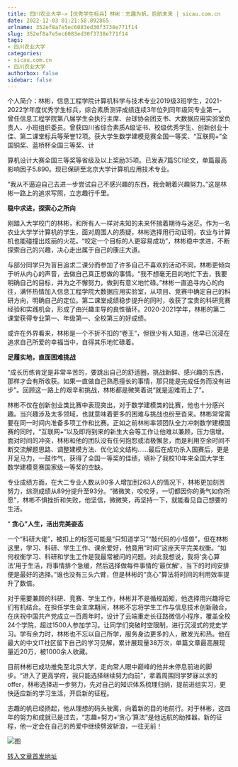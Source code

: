 ```yaml
---
title: 四川农业大学->【优秀学生标兵】林彬：志趣为帆，启航未来 | sicau.com.cn
date: 2022-12-03 01:21:58.892865
urlname: 352ef8a7e5ec6083ed30f3738e771f14
slug: 352ef8a7e5ec6083ed30f3738e771f14
tags: 
- 四川农业大学
categories:
- sicau.com.cn
- 四川农业大学
authorbox: false
sidebar: false
---
```

个人简介：林彬，信息工程学院计算机科学与技术专业2019级3班学生，2021-2022学年度优秀学生标兵，综合素质测评成绩连续3年位列同年级同专业第一。曾任信息工程学院第八届学生会执行主席、台球协会团支书、大数据应用实验室负责人、小班组织委员。曾获四川省综合素质A级证书、校级优秀学生、创新创业十佳、第二课堂标兵等荣誉12项。获大学生数学建模竞赛全国一等奖、“互联网+”全国铜奖、蓝桥杯全国三等奖、计
<!--more-->
算机设计大赛全国三等奖等省级及以上奖励35项。已发表7篇SCI论文，单篇最高影响因子5.890。现已保研至北京大学计算机应用技术专业。

“我从不逼迫自己去进一步尝试自己不感兴趣的东西，我会朝着兴趣努力。”这是林彬一路上的追求写照，立志趣行千里。

**稳中求进，探索心之所向**

刚踏入大学校门的林彬，和所有人一样对未知的未来怀揣着期待与迷茫。作为一名农业大学学计算机的学生，面对周围人的质疑，林彬选择用行动证明，农业与计算机也能碰撞出炫丽的火花。“咬定一个目标的人更容易成功”，林彬稳中求进，不断探索自己的兴趣，决心走出属于自己的康庄大道。

与部分同学只为盲目追求二课分而参加了许多自己不喜欢的活动不同，林彬更倾向于听从内心的声音，去做自己真正想做的事情。“我不想毫无目的地忙下去，我要明确自己的目标，并为之不懈努力，做到有意义地忙碌。”林彬一直追寻内心的向往，满怀热情加入信息工程学院大数据应用实验室，从项目、竞赛中确定自己的科研方向，明确自己的定位。第二课堂成绩稳步提升的同时，收获了宝贵的科研竞赛经验和实践机会，形成了由兴趣主导的良性循环。2020-2021学年，林彬的第二课堂获得专业第一、年级第一、全校第三的好成绩。

或许在外界看来，林彬是一个不折不扣的“卷王”，但很少有人知道，他早已沉浸在追求自己所爱的幸福当中，自得其乐地忙碌着。

**足履实地，直面困难挑战**

“成长历练肯定是非常辛苦的，要跳出自己的舒适圈，挑战新鲜、感兴趣的东西，那样才会有所收获。如果一直做自己熟悉擅长的事情，那只能是完成任务而没有进步”。回顾这一路上的艰辛和挑战，林彬都是微笑着说“就是迎难而上了”。

林彬不仅在创新创业类比赛中表现突出，对于数学建模类的比赛，他也十分感兴趣。当兴趣涉及太多领域，也就意味着更多的困难与挑战也纷至沓来。林彬常常需要在同一时间内准备多项工作和比赛。正如之前林彬率领团队全力冲刺数学建模国赛的同时，“互联网+”以及即将到来的新生大会等工作让他难以兼顾，压力倍增。面对时间的冲突，林彬和他的团队没有任何抱怨或消极懈怠，而是利用空余时间不断交流解题思路、调整建模方法、优化论文结构......最后在成功杀入国赛后，更是开足马力，一鼓作气，获得了全国一等奖的佳绩，填补了我校10年来全国大学生数学建模竞赛国家级一等奖的空缺。

专业成绩方面，在大二专业人数从90多人增加到263人的情况下，林彬更加刻苦努力，综测成绩从89分提升至93分。“微微笑，咬咬牙，一切都因你的勇气如你所愿”，林彬不惧挫折和失败，他坚信，微微笑，再坚持一下，就能看见自己想要的生活。

“ **贪心”人生，活出完美姿态**

一个“科研大佬”，被扣上的标签可能是“只知道学习”“敲代码的小怪兽”，但在林彬这里，学习、科研、学生工作、课余爱好，他竟用“时间”这座天平完美权衡。“如何权衡学习、科研和学生工作是我最常被问的问题。对此我想说，我将‘贪心算法’用于生活，将事情排个急缓，然后选择做每件事情的‘最优解’，当下的时间安排便是最好的选择。”谁也没有三头六臂，但是林彬的“贪心”算法将时间的利用效率提升了数倍。

对于需要兼顾的科研、竞赛、学生工作，林彬并不是循规蹈矩，他选择用兴趣将它们有机结合。在担任学生会主席期间，林彬不忘将学生工作与信息技术创新融合，在庆祝中国共产党成立一百周年时，设计了云端重走长征路微信小程序，覆盖全校24个学院，超过1500人参加学习。让同学们突破时空限制，进行沉浸式的党史学习。学有余力时，林彬也不忘以自己所学，服务身边更多的人，散发光和热。他在最大的中文IT社区留下自己的学习见解，累计展现量38万次，单篇文章最高展现量近20万，被1000余人收藏。

目前林彬已成功推免至北京大学，走向常人眼中巅峰的他并未停息前进的脚步。“进入了更高学府，我只能选择继续努力向前”，拿着周围同学梦寐以求的offer，林彬选择进一步努力，先对自己的知识体系梳理归纳，提前进组实习，更快适应新的学习生活，开启新的征程。

志趣的帆已经扬起，他从理想的码头驶离，向着新的目的地前行。对于林彬，这四年的努力和成就已是过去，“志趣+努力+‘贪心’算法”是他远航的助推器。新的征程，他一定会在自己的热爱中继续劈波斩浪，一往无前！

![图](https://news.sicau.edu.cn/__local/0/78/2B/4B0FD72A10D099E2BCE1255DB9D_6BEF5B53_D032E.png)

[转入文章首发地址](https://news.sicau.edu.cn/info/1078/70441.htm)
